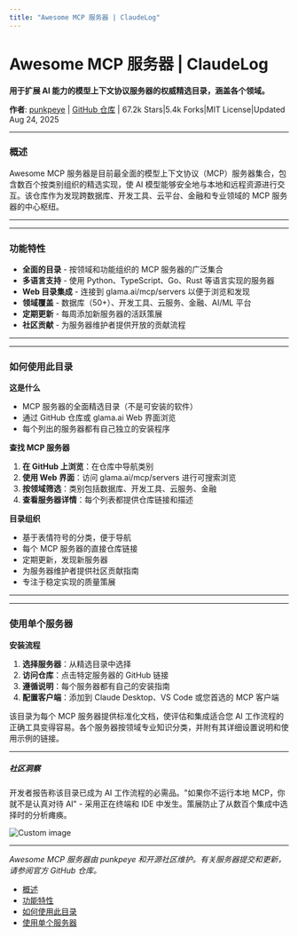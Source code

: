 ```yaml
---
title: "Awesome MCP 服务器 | ClaudeLog"
---
```


# Awesome MCP 服务器 | ClaudeLog

**用于扩展 AI 能力的模型上下文协议服务器的权威精选目录，涵盖各个领域。**

**作者**: [punkpeye](https://github.com/punkpeye)  |  [GitHub 仓库](https://github.com/punkpeye/awesome-mcp-servers)  |  67.2k Stars|5.4k Forks|MIT License|Updated Aug 24, 2025

* * *

### 概述[​](#overview "Direct link to Overview")

Awesome MCP 服务器是目前最全面的模型上下文协议（MCP）服务器集合，包含数百个按类别组织的精选实现，使 AI 模型能够安全地与本地和远程资源进行交互。该仓库作为发现跨数据库、开发工具、云平台、金融和专业领域的 MCP 服务器的中心枢纽。

* * *

* * *

### 功能特性[​](#features "Direct link to Features")

-   **全面的目录** - 按领域和功能组织的 MCP 服务器的广泛集合
-   **多语言支持** - 使用 Python、TypeScript、Go、Rust 等语言实现的服务器
-   **Web 目录集成** - 连接到 glama.ai/mcp/servers 以便于浏览和发现
-   **领域覆盖** - 数据库（50+）、开发工具、云服务、金融、AI/ML 平台
-   **定期更新** - 每周添加新服务器的活跃策展
-   **社区贡献** - 为服务器维护者提供开放的贡献流程

* * *

* * *

### 如何使用此目录[​](#how-to-use-this-directory "Direct link to How to Use This Directory")

**这是什么**

-   MCP 服务器的全面精选目录（不是可安装的软件）
-   通过 GitHub 仓库或 glama.ai Web 界面浏览
-   每个列出的服务器都有自己独立的安装程序

**查找 MCP 服务器**

1.  **在 GitHub 上浏览**：在仓库中导航类别
2.  **使用 Web 界面**：访问 glama.ai/mcp/servers 进行可搜索浏览
3.  **按领域筛选**：类别包括数据库、开发工具、云服务、金融
4.  **查看服务器详情**：每个列表都提供仓库链接和描述

**目录组织**

-   基于表情符号的分类，便于导航
-   每个 MCP 服务器的直接仓库链接
-   定期更新，发现新服务器
-   为服务器维护者提供社区贡献指南
-   专注于稳定实现的质量策展

* * *

* * *

### 使用单个服务器[​](#using-individual-servers "Direct link to Using Individual Servers")

**安装流程**

1.  **选择服务器**：从精选目录中选择
2.  **访问仓库**：点击特定服务器的 GitHub 链接
3.  **遵循说明**：每个服务器都有自己的安装指南
4.  **配置客户端**：添加到 Claude Desktop、VS Code 或您首选的 MCP 客户端

该目录为每个 MCP 服务器提供标准化文档，使评估和集成适合您 AI 工作流程的正确工具变得容易。各个服务器按领域专业知识分类，并附有其详细设置说明和使用示例的链接。

* * *

##### 社区洞察

开发者报告称该目录已成为 AI 工作流程的必需品。"如果你不运行本地 MCP，你就不是认真对待 AI" - 采用正在终端和 IDE 中发生。策展防止了从数百个集成中选择时的分析瘫痪。

<img src="/img/discovery/018.png" alt="Custom image" style="max-width: 165px; height: auto;" />

* * *

*Awesome MCP 服务器由 punkpeye 和开源社区维护。有关服务器提交和更新，请参阅官方 GitHub 仓库。*

-   [概述](#overview)
-   [功能特性](#features)
-   [如何使用此目录](#how-to-use-this-directory)
-   [使用单个服务器](#using-individual-servers)
